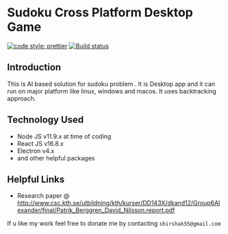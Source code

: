 # Sudoku Cross Platform Desktop Game

[![code style: prettier](https://img.shields.io/badge/code_style-prettier-ff69b4.svg?style=flat-square)](https://github.com/prettier/prettier)
[![Build status](https://ci.appveyor.com/api/projects/status/61n53oj28kp5clj1/branch/master?svg=true)](https://ci.appveyor.com/project/shirshak55/sudoku/branch/master)

## Introduction

This is AI based solution for sudoku problem . It is Desktop app and it can run on major platform like linux, windows and macos. It uses backtracking approach.

## Technology Used

-   Node JS v11.9.x at time of coding
-   React JS v16.8.x
-   Electron v4.x
-   and other helpful packages

## Helpful Links

-   Research paper @ http://www.csc.kth.se/utbildning/kth/kurser/DD143X/dkand12/Group6Alexander/final/Patrik_Berggren_David_Nilsson.report.pdf

If u like my work feel free to donate me by contacting `shirshak55@gmail.com`
